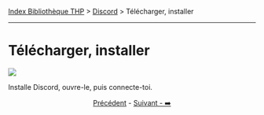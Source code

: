 [Index Bibliothèque THP](https://github.com/TheHackingProject/bibliotheque-THP/wiki) > [Discord](https://github.com/TheHackingProject/bibliotheque-THP/wiki/tuto_discord.md) > Télécharger, installer

___

# Télécharger, installer

![](https://i.imgur.com/6qg88Ja.png)

Installe Discord, ouvre-le, puis connecte-toi.


<div align="center">

[Précédent](https://github.com/TheHackingProject/bibliotheque-THP/wiki/telecharger_discord.md) - [Suivant - ➡️](https://github.com/TheHackingProject/bibliotheque-THP/wiki/sur_discord.md)

</div>